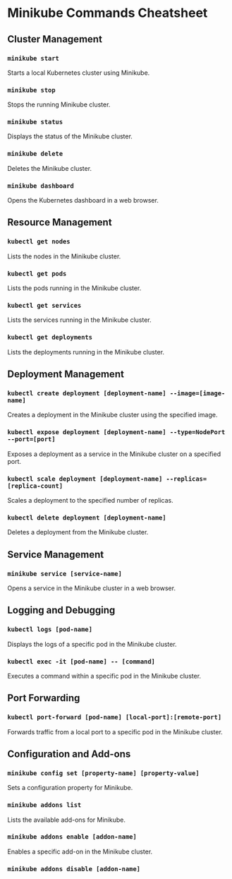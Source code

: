 # Minikube Commands Cheatsheet

## Cluster Management

### `minikube start`
Starts a local Kubernetes cluster using Minikube.

### `minikube stop`
Stops the running Minikube cluster.

### `minikube status`
Displays the status of the Minikube cluster.

### `minikube delete`
Deletes the Minikube cluster.

### `minikube dashboard`
Opens the Kubernetes dashboard in a web browser.

## Resource Management

### `kubectl get nodes`
Lists the nodes in the Minikube cluster.

### `kubectl get pods`
Lists the pods running in the Minikube cluster.

### `kubectl get services`
Lists the services running in the Minikube cluster.

### `kubectl get deployments`
Lists the deployments running in the Minikube cluster.

## Deployment Management

### `kubectl create deployment [deployment-name] --image=[image-name]`
Creates a deployment in the Minikube cluster using the specified image.

### `kubectl expose deployment [deployment-name] --type=NodePort --port=[port]`
Exposes a deployment as a service in the Minikube cluster on a specified port.

### `kubectl scale deployment [deployment-name] --replicas=[replica-count]`
Scales a deployment to the specified number of replicas.

### `kubectl delete deployment [deployment-name]`
Deletes a deployment from the Minikube cluster.

## Service Management

### `minikube service [service-name]`
Opens a service in the Minikube cluster in a web browser.

## Logging and Debugging

### `kubectl logs [pod-name]`
Displays the logs of a specific pod in the Minikube cluster.

### `kubectl exec -it [pod-name] -- [command]`
Executes a command within a specific pod in the Minikube cluster.

## Port Forwarding

### `kubectl port-forward [pod-name] [local-port]:[remote-port]`
Forwards traffic from a local port to a specific pod in the Minikube cluster.

## Configuration and Add-ons

### `minikube config set [property-name] [property-value]`
Sets a configuration property for Minikube.

### `minikube addons list`
Lists the available add-ons for Minikube.

### `minikube addons enable [addon-name]`
Enables a specific add-on in the Minikube cluster.

### `minikube addons disable [addon-name]`
